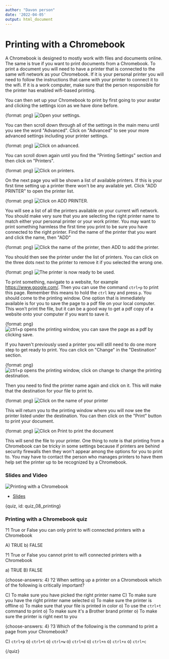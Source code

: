 ```yaml
---
author: "Davon person"
date: '2022-04-05'
output: html_document
---
```




# Printing with a Chromebook

A Chromebook is designed to mostly work with files and documents online. The same is true if you want to print documents from a Chromebook. To print a document you will need to have a printer that is connected to the same wifi network as your Chromebook. If it is your personal printer you will need to follow the instructions that came with your printer to connect it to the wifi. If it is a work computer, make sure that the person responsible for the printer has enabled wifi-based printing.

You can then set up your Chromebook to print by first going to your avatar and clicking the settings icon as we have done before.

{format: png}
![Open your settings.](https://docs.google.com/presentation/d/1KxH-cciEQAyyHcngpzw_4n-vQkznmBsvi6QhS5RBOwg/export/png?id=1KxH-cciEQAyyHcngpzw_4n-vQkznmBsvi6QhS5RBOwg&pageid=g3b1980cd70_0_123)

You can then scroll down through all of the settings in the main menu until you see the word "Advanced". Click on "Advanced" to see your more advanced settings including your printer settings.


{format: png}
![Click on advanced.](https://docs.google.com/presentation/d/1KxH-cciEQAyyHcngpzw_4n-vQkznmBsvi6QhS5RBOwg/export/png?id=1KxH-cciEQAyyHcngpzw_4n-vQkznmBsvi6QhS5RBOwg&pageid=g3b1980cd70_0_82)


You can scroll down again until you find the "Printing Settings" section and then click on "Printers".


{format: png}
![Click on printers.](https://docs.google.com/presentation/d/1KxH-cciEQAyyHcngpzw_4n-vQkznmBsvi6QhS5RBOwg/export/png?id=1KxH-cciEQAyyHcngpzw_4n-vQkznmBsvi6QhS5RBOwg&pageid=g3b1980cd70_0_87)


On the next page you will be shown a list of available printers. If this is your first time setting up a printer there won't be any available yet. Click "ADD PRINTER" to open the printer list.

{format: png}
![Click on ADD PRINTER.](https://docs.google.com/presentation/d/1KxH-cciEQAyyHcngpzw_4n-vQkznmBsvi6QhS5RBOwg/export/png?id=1KxH-cciEQAyyHcngpzw_4n-vQkznmBsvi6QhS5RBOwg&pageid=g3b1980cd70_0_92)

You will see a list of all the printers available on your current wifi network. You should make very sure that you are selecting the right printer name to match either your personal printer or your work printer. You may want to print something harmless the first time you print to be sure you have connected to the right printer. Find the name of the printer that you want and click the name, then "ADD"

{format: png}
![Click the name of the printer, then ADD to add the printer.](https://docs.google.com/presentation/d/1KxH-cciEQAyyHcngpzw_4n-vQkznmBsvi6QhS5RBOwg/export/png?id=1KxH-cciEQAyyHcngpzw_4n-vQkznmBsvi6QhS5RBOwg&pageid=g3b1980cd70_0_97)

You should then see the printer under the list of printers. You can click on the three dots next to the printer to remove it if you selected the wrong one.


{format: png}
![The printer is now ready to be used. ](https://docs.google.com/presentation/d/1KxH-cciEQAyyHcngpzw_4n-vQkznmBsvi6QhS5RBOwg/export/png?id=1KxH-cciEQAyyHcngpzw_4n-vQkznmBsvi6QhS5RBOwg&pageid=g3b1980cd70_0_103)


To print something, navigate to a website, for example https://www.google.com/. Then you can use the command `ctrl+p` to print this page. Remember this means to hold the `ctrl` key and press `p`. You should come to the printing window. One option that is immediately available is for you to save the page to a pdf file on your local computer. This won't print the file, but it can be a good way to get a pdf copy of a website onto your computer if you want to save it.

{format: png}
![ctrl+p opens the printing window, you can save the page as a pdf by clicking save. ](https://docs.google.com/presentation/d/1KxH-cciEQAyyHcngpzw_4n-vQkznmBsvi6QhS5RBOwg/export/png?id=1KxH-cciEQAyyHcngpzw_4n-vQkznmBsvi6QhS5RBOwg&pageid=g3b1980cd70_0_240)


If you haven't previously used a printer you will still need to do one more step to get ready to print. You can click on  "Change" in the "Destination" section.


{format: png}
![ctrl+p opens the printing window, click on change to change the printing destination. ](https://docs.google.com/presentation/d/1KxH-cciEQAyyHcngpzw_4n-vQkznmBsvi6QhS5RBOwg/export/png?id=1KxH-cciEQAyyHcngpzw_4n-vQkznmBsvi6QhS5RBOwg&pageid=g3b1980cd70_0_108)

Then you need to find the printer name again and click on it. This will make that the destination for your file to print to.

{format: png}
![Click on the name of your printer](https://docs.google.com/presentation/d/1KxH-cciEQAyyHcngpzw_4n-vQkznmBsvi6QhS5RBOwg/export/png?id=1KxH-cciEQAyyHcngpzw_4n-vQkznmBsvi6QhS5RBOwg&pageid=g3b1980cd70_0_113)

This will return you to the printing window where you will now see the printer listed under the destination. You can then click on the "Print" button to print your document.

{format: png}
![Click on Print to print the document ](https://docs.google.com/presentation/d/1KxH-cciEQAyyHcngpzw_4n-vQkznmBsvi6QhS5RBOwg/export/png?id=1KxH-cciEQAyyHcngpzw_4n-vQkznmBsvi6QhS5RBOwg&pageid=g3b1980cd70_0_118)

This will send the file to your printer. One thing to note is that printing from a Chromebook can be tricky in some settings because if printers are behind security firewalls then they won't appear among the options for you to print to. You may have to contact the person who manages printers to have them help set the printer up to be recognized by a Chromebook.

### Slides and Video

![Printing with a Chromebook](https://www.youtube.com/watch?v=_eHGPls1nhs)

* [Slides](https://docs.google.com/presentation/d/1KxH-cciEQAyyHcngpzw_4n-vQkznmBsvi6QhS5RBOwg/edit?usp=sharing)

{quiz, id: quiz_08_printing}

### Printing with a Chromebook quiz

?1 True or False you can only print to wifi connected printers with a Chromebook

A) TRUE
b) FALSE

?1 True or False you cannot print to wifi connected printers with a Chromebook

a) TRUE
B) FALSE

{choose-answers: 4}
?2 When setting up a printer on a Chromebook which of the following is critically important?

C) To make sure you have picked the right printer name
C) To make sure you have the right printer name selected
o) To make sure the printer is offline
o) To make sure that your file is printed in color
o) To use the `ctrl+t` command to print
o) To make sure it's a Brother brand printer
o) To make sure the printer is right next to you


{choose-answers: 4}
?3 Which of the following is the command to print a page from your Chromebook?

C) `ctrl+p`
o) `ctrl+t`
o) `ctrl+w`
o) `ctrl+d`
o) `ctrl+n`
o) `ctrl+x`
o) `ctrl+c`

{/quiz}
